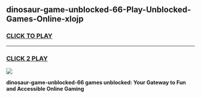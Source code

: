 
## dinosaur-game-unblocked-66-Play-Unblocked-Games-Online-xlojp
<h3>
<a href="https://premium76.site?title=dinosaur-game-unblocked-66&ref=25A">CLICK TO PLAY</a></h3>
<hr>

<h3>
<a href="https://premium76.site?title=dinosaur-game-unblocked-66&ref=25A">CLICK 2 PLAY</a>
  
</h3>

<a href="https://premium76.site?title=dinosaur-game-unblocked-66&ref=25A"><img src="https://clearcache.store/games.png"></a>


**dinosaur-game-unblocked-66 games unblocked: Your Gateway to Fun and Accessible Online Gaming**
